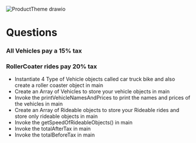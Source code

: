 ![ProductTheme drawio](https://user-images.githubusercontent.com/10773482/191823842-cb6f2f6c-7726-466f-a0f1-d980ea9abdec.png)

# Questions

### All Vehicles pay a 15% tax
### RollerCoater rides pay 20% tax

-  Instantiate 4 Type of Vehicle objects called car truck  bike and also create a roller coaster object in main
-  Create an Array of Vehicles to store your vehicle objects in main
-  Invoke the printVehicleNamesAndPrices to print the names and prices of the vehicles in main
- Create an Array of Rideable objects to store your Rideable rides and store only rideable objects in main
- Invoke the getSpeedOfRideableObjects() in main
- Invoke the totalAfterTax in main
- Invoke the totalBeforeTax in main


